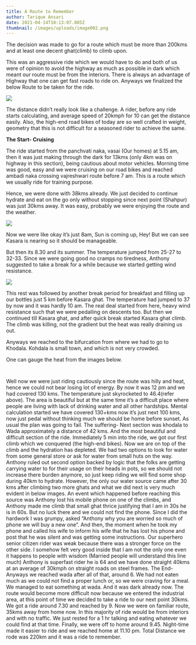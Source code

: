 ```yaml
---
title: A Route to Remember
author: Tarique Ansari
date: 2021-04-14T10:13:07.805Z
thumbnail: /images/uploads/image002.png
---
```

The decision was made to go for a route which must be more than 200kms and at least one decent ghat(climb) to climb upon. 

This was an aggressive ride which we would have to do and both of us were of opinion to avoid the highway as much as possible in dark which meant our route must be from the interiors. There is always an advantage of Highway that one can get fast roads to ride on. Anyways we finalized the below Route to be taken for the ride. 

![](/images/uploads/image001.png)

The distance didn’t really look like a challenge. A rider, before any ride starts calculating, and average speed of 20kmph for 10 can get the distance easily. Also, the high-end road bikes of today are so well crafted in weight, geometry that this is not difficult for a seasoned rider to achieve the same. 

**The Start- Cruising** 

The ride started from the panchvati naka, vasai (Our homes) at 5.15 am, then it was just making through the dark for 13kms (only 4km was on highway in this section), being cautious about motor vehicles. Morning time was good, easy and we were cruising on our road bikes and reached ambadi naka crossing vajreshwari route before 7 am. This is a route which we usually ride for training purpose. 

Hence, we were done with 38kms already. We just decided to continue hydrate and eat on the go only without stopping since next point (Shahpur) was just 30kms away. It was easy, probably we were enjoying the route and the weather. 

![](/images/uploads/image003.jpg)

Now we were like okay it’s just 8am, Sun is coming up, Hey! But we can see Kasara is nearing so it should be manageable. 

But then its 8.30 and its summer. The temperature jumped from 25-27 to 32-33. Since we were going good no cramps no tiredness, Anthony suggested to take a break for a while because we started getting wind resistance. 

![](/images/uploads/image004.jpg)

This rest was followed by another break period for breakfast and filling up our bottles just 5 km before Kasara ghat. The temperature had jumped to 37 by now and it was hardly 10 am. The real deal started from here, heavy wind resistance such that we were pedalling on descents too. But then we continued till Kasara ghat, and after quick break started Kasara ghat climb. The climb was killing, not the gradient but the heat was really draining us out. 

Anyways we reached to the bifurcation from where we had to go to Khodala. Kohdala is small town, and which is not very crowded. 

One can gauge the heat from the images below.

![]()

![]()

Well now we were just riding cautiously since the route was hilly and heat, hence we could not bear losing lot of energy. By now it was 12 pm and we had covered 130 kms. The temperature just skyrocketed to 46.4(refer above). The area is beautiful but at the same time it’s a difficult place where people are living with lack of drinking water and all other hardships. Mental calculation started we have covered 130+kms now it’s just next 100 kms, now just pedal without thinking much we should be home before sunset. As usual the plan was going to fail. The suffering- Next section was khodala to Wada approximately a distance of 42 kms. And the most beautiful and difficult section of the ride. Immediately 5 min into the ride, we got our first climb which we conquered (the high-end bikes). Now we are on top of the climb and the hydration has depleted. We had two options to look for water from some general store or ask for water from small huts on the way. Anthony ruled out second option backed by logic that the folks are getting carrying water to for their usage on their heads in pots, so we should not increase there burden anymore, so just keep riding we will find some shop during 40km to hydrate. However, the only our water source came after 30 kms after climbing two more ghats and what we did next is very much evident in below images. An event which happened before reaching this source was Anthony lost his mobile phone on one of the climbs, and Anthony made me climb that small ghat thrice justifying that I am in 30s he is in 60s. But no luck there and we could not find the phone. Since I did the hardwork I was grumpy, asked “Anthony why you are worried so much of phone we will buy a new one”. And then, the moment when he took my phone and called his wife to inform his wife that he has lost his phone and post that he was silent and was getting some instructions. Our superhero senior citizen rider was weak because there was a stronger force on the other side. I somehow felt very good inside that I am not the only one even it happens to people with wisdom (Married people will understand this line much) Anthony is superfast rider he is 64 and we have done straight 40kms at an average of 30kmph on straight roads on steel frames. The End- Anyways we reached wada after all of that, around 6. We had not eaten much as we could not find a proper lunch or, so we were craving for a meal. We managed to eat something at wada. And it was dark already now. The route would become more difficult now because we entered the industrial area, at this point of time we decided to take a ride to our next point 30kms. We got a ride around 7.30 and reached by 9. Now we were on familiar route, 35kms away from home now. In this majority of ride would be from interiors and with no traffic. We just rested for a 1 hr talking and eating whatever we could find at that time. Finally, we were off to home around 9.45. Night-time made it easier to ride and we reached home at 11.10 pm. Total Distance we rode was 220km and it was a ride to remember.
